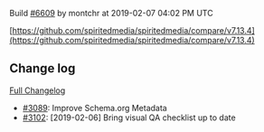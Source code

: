 Build [#6609](https://circleci.com/gh/spiritedmedia/spiritedmedia/6609) by montchr at 2019-02-07 04:02 PM UTC

[https://github.com/spiritedmedia/spiritedmedia/compare/v7.13.4](https://github.com/spiritedmedia/spiritedmedia/compare/v7.13.4)
## Change log
[Full Changelog](git@github.com:spiritedmedia/spiritedmedia.git/compare/v7.13.3...v7.13.4)

 - [#3089](git@github.com:spiritedmedia/spiritedmedia.git/pull/3089): Improve Schema.org Metadata
 - [#3102](git@github.com:spiritedmedia/spiritedmedia.git/pull/3102): [2019-02-06] Bring visual QA checklist up to date
